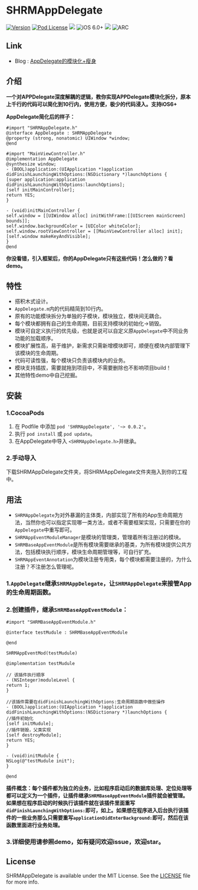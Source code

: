 # SHRMAppDelegate

[![Version](https://img.shields.io/cocoapods/v/SHRMAppDelegate.svg?style=flat)](http://cocoapods.org/pods/SHRMAppDelegate)
[![Pod License](http://img.shields.io/cocoapods/l/SHRMAppDelegate.svg?style=flat)](https://opensource.org/licenses/MIT)
![](https://img.shields.io/badge/language-objc-orange.svg)
![iOS 6.0+](https://img.shields.io/badge/iOS-6.0%2B-blue.svg)
![](https://img.shields.io/badge/language-objc-orange.svg)
![ARC](https://img.shields.io/badge/ARC-orange.svg)

## Link
* Blog : [AppDelegate的模块化+瘦身](https://juejin.im/post/5c62caf6e51d457fc905dd75)

## 介绍
**一个对APPDelegate深度解耦的逻辑，教你实现APPDelegate模块化拆分，原本上千行的代码可以简化到10行内，使用方便，极少的代码浸入。支持iOS6+**

**AppDelegate简化后的样子：**

```objc
#import "SHRMAppDelegate.h"
@interface AppDelegate : SHRMAppDelegate
@property (strong, nonatomic) UIWindow *window;
@end
```
```objc
#import "MainViewController.h"
@implementation AppDelegate
@synthesize window;
- (BOOL)application:(UIApplication *)application didFinishLaunchingWithOptions:(NSDictionary *)launchOptions {
[super application:application didFinishLaunchingWithOptions:launchOptions];
[self initMainController];
return YES;
}

- (void)initMainController {
self.window = [[UIWindow alloc] initWithFrame:[[UIScreen mainScreen] bounds]];
self.window.backgroundColor = [UIColor whiteColor];
self.window.rootViewController = [[MainViewController alloc] init];
[self.window makeKeyAndVisible];
}
@end
```
**你没看错，引入框架后，你的AppDelegate只有这些代码！怎么做的？看demo。**

## 特性

- 搭积木式设计。
- `AppDelegate.m`内的代码精简到10行内。
- 原有的功能模块拆分为单独的子模块，模块独立，模块间无耦合。
- 每个模块都拥有自己的生命周期，目前支持模块的初始化->销毁。
- 模块可自定义执行的优先级，也就是说可以自定义原`AppDelegate`中不同业务功能的加载顺序。
- 模块扩展性高，易于维护，新需求只需新增模块即可，顺便在模块内部管理下该模块的生命周期。
- 代码可读性强，每个模块只负责该模块内的业务。
- 模块支持插拔，需要就拖到项目中，不需要删除也不影响项目build！
- 其他特性demo中自己挖掘。

## 安装

### 1.CocoaPods
1. 在 Podfile 中添加 `pod 'SHRMAppDelegate', '~> 0.0.2'`。
2. 执行 `pod install` 或 `pod update`。
3. 在AppDelegate中导入 `<SHRMAppDelegate.h>`并继承。


### 2.手动导入

下载SHRMAppDelegate文件夹，将SHRMAppDelegate文件夹拖入到你的工程中。

## 用法

- `SHRMAppDelegate`为对外暴漏的主体类，内部实现了所有的App生命周期方法，当然你也可以指定实现哪一类方法，或者不需要框架实现，只需要在你的`AppDelegate`中重写即可。
- `SHRMAppEventModuleManager`是模块的管理类，管理着所有注册过的模块。
- `SHRMBaseAppEventModule`是所有模块需要继承的基类，为所有模块提供公共方法，包括模块执行顺序，模块生命周期管理等，可自行扩充。
- `SHRMAppEventAnnotation`为模块注册专用类，每个模块都需要注册的，为什么注册？不注册怎么管理呢。

### 1.`AppDelegate`继承`SHRMAppDelegate`，让`SHRMAppDelegate`来接管App的生命周期函数。
### 2.创建插件，继承`SHRMBaseAppEventModule`：

```objc
#import "SHRMBaseAppEventModule.h"

@interface testMudule : SHRMBaseAppEventModule

@end
```
```objc
SHRMAppEventMod(testMudule)

@implementation testMudule

// 该插件执行顺序
- (NSInteger)moduleLevel {
return 1;
}

//该插件需要在didFinishLaunchingWithOptions:生命周期函数中做些操作
- (BOOL)application:(UIApplication *)application didFinishLaunchingWithOptions:(NSDictionary *)launchOptions {
//插件初始化
[self initMudule];
//插件销毁，父类实现
[self destroyModule];
return YES;
}

- (void)initMudule {
NSLog(@"testMudule init");
}

@end
```
**插件概念：每个插件都为独立的业务，比如程序启动后的数据库处理、定位处理等都可以定义为一个插件，让插件继承`SHRMBaseAppEventModule`插件就会被管理。如果想在程序启动的时候执行该插件就在该插件里面重写`didFinishLaunchingWithOptions:`即可，如上。如果想在程序进入后台执行该插件的一些业务那么只需要重写`applicationDidEnterBackground:`即可，然后在该函数里面进行业务处理。**

### 3.详细使用请参照demo，如有疑问欢迎issue，欢迎star。

## License

SHRMAppDelegate is available under the MIT License. See the [LICENSE](https://github.com/GitWangKai/SHRMAppDelegate/blob/master/LICENSE) file for more info.

